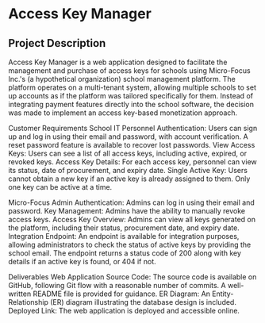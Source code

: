 # __Access Key Manager__
## Project Description
Access Key Manager is a web application designed to facilitate the management and purchase of access keys for schools using Micro-Focus Inc.'s (a hypothetical organization) school management platform. The platform operates on a multi-tenant system, allowing multiple schools to set up accounts as if the platform was tailored specifically for them. Instead of integrating payment features directly into the school software, the decision was made to implement an access key-based monetization approach.

Customer Requirements
School IT Personnel
Authentication: Users can sign up and log in using their email and password, with account verification. A reset password feature is available to recover lost passwords.
View Access Keys: Users can see a list of all access keys, including active, expired, or revoked keys.
Access Key Details: For each access key, personnel can view its status, date of procurement, and expiry date.
Single Active Key: Users cannot obtain a new key if an active key is already assigned to them. Only one key can be active at a time.

Micro-Focus Admin
Authentication: Admins can log in using their email and password.
Key Management: Admins have the ability to manually revoke access keys.
Access Key Overview: Admins can view all keys generated on the platform, including their status, procurement date, and expiry date.
Integration Endpoint: An endpoint is available for integration purposes, allowing administrators to check the status of active keys by providing the school email. The endpoint returns a status code of 200 along with key details if an active key is found, or 404 if not.

Deliverables
Web Application Source Code: The source code is available on GitHub, following Git flow with a reasonable number of commits. A well-written README file is provided for guidance.
ER Diagram: An Entity-Relationship (ER) diagram illustrating the database design is included.
Deployed Link: The web application is deployed and accessible online.